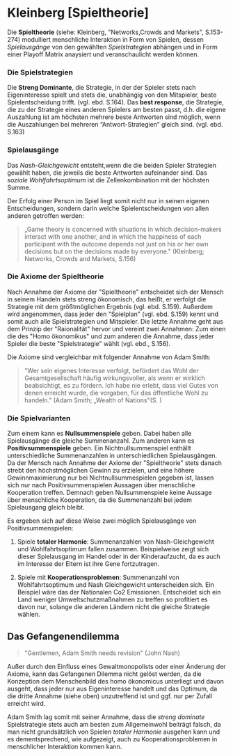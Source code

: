 # Kleinberg [Spieltheorie]

Die **Spieltheorie** (siehe: Kleinberg, "Networks,Crowds and Markets", S.153-274) modulliert menschliche Interaktion in Form von Spielen, dessen *Spielausgänge* von den gewählten *Spielstrategien* abhängen und in Form einer Playoff Matrix anaysiert und veranschaulicht werden können.

### Die Spielstrategien

Die **Streng Dominante**, die Strategie, in der der Spieler  stets nach Eigeninteresse spielt und stets die, unabhängig von den Mitspieler, beste Spielentscheidung trifft. (vgl. ebd. S.164).
Das **best response**, die Strategie, die zu der Strategie eines anderen Spielers am besten passt, d.h. die eigene Auszahlung ist am höchsten
mehrere beste Antworten sind möglich, wenn die Auszahlungen bei mehreren “Antwort-Strategien” gleich sind. (vgl. ebd. S.163)

### Spielausgänge

Das *Nash-Gleichgewicht* entsteht,wenn die die beiden Spieler Strategien gewählt haben, die jeweils die beste Antworten aufeinander sind.
Das  *soziale Wohlfahrtsoptimum* ist die Zellenkombination mit der höchsten Summe.


Der Erfolg einer Person im Spiel liegt somit nicht nur in seinen eigenen Entscheidungen, sondern darin welche Spielentscheidungen von allen anderen getroffen werden:

>„Game theory is concerned with situations in which decision-makers interact with one another, and in which the happiness of each participant with the outcome depends not just on his or her own decisions but on the decisions made by everyone." (Kleinberg; Networks, Crowds and Markets, S.156)

### Die Axiome der Spieltheorie

Nach Annahme der Axiome der "Spieltheorie" entscheidet sich der Mensch in seinem Handeln stets streng ökonomisch, das heißt, er verfolgt die Strategie mit dem größtmöglichen Ergebnis (vgl. ebd. S.159).
Außerdem wird angenommen, dass jeder den "Spielplan" (vgl. ebd. S.159) kennt und somit auch alle Spielstrategien und Mitspieler.
Die letzte Annahme geht aus dem Prinzip der "Raionalität" hervor und vereint zwei Annahmen: Zum einen die des "Homo ökonomikus" und zum anderen die Annahme, dass jeder Spieler die beste "Spielstrategie" wählt (vgl. ebd., S.156).


Die Axiome sind vergleichbar mit folgender Annahme von Adam Smith:

>"Wer sein eigenes Interesse verfolgt, befördert das Wohl der Gesamtgesellschaft häufig wirkungsvoller, als wenn er wirklich beabsichtigt, es zu fördern. Ich habe nie erlebt, dass viel Gutes von denen erreicht wurde, die vorgaben, für das öffentliche Wohl zu handeln." (Adam Smith; „Wealth of Nations"(S. )


### Die Spielvarianten

Zum einem kann es **Nullsummenspiele** geben.
Dabei haben alle Spielausgänge die gleiche Summenanzahl.
Zum anderen kann es **Positivsummenspiele** geben.
Ein Nichtnullsummenspiel enthällt unterschiedliche Summenanzahlen in unterschiedlichen Spielausgängen.
Da der Mensch nach Annahme der Axiome der "Spieltheorie" stets danach strebt den höchstmöglichen Gewinn zu erzielen, und eine höhere Gewinnmaximierung nur bei Nichtnullsummespielen gegeben ist, lassen sich nur nach Positivsummenspielen Aussagen über menschliche Kooperation treffen.
Demnach geben Nullsummenspiele keine Aussage über menschliche Kooperation, da die Summenanzahl bei jedem Spielausgang gleich bleibt.


Es ergeben sich auf diese Weise zwei möglich Spielausgänge von Positivsummenspielen:

1. Spiele **totaler Harmonie**: Summenanzahlen von Nash-Gleichgewicht und Wohlfahrtsoptimum fallen zusammen.
Beispielweise zeigt sich dieser Spielausgang im Handel oder in der Kinderaufzucht, da es auch im Interesse der Eltern ist ihre Gene fortzutragen.

2. Spiele mit **Kooperationsproblemen**: Summenanzahl von Wohlfahrtsoptimum und Nash Gleichgewicht unterscheiden sich.
Ein Beispiel wäre das der Nationalen Co2 Emissionen. Entscheidet sich ein Land weniger Umweltschutzmaßnahmen zu treffen so profitiert es davon nur, solange die anderen Ländern nicht die gleiche Strategie wählen.


## Das Gefangenendilemma

>"Gentlemen, Adam Smith needs revision" (John Nash)

Außer durch den Einfluss eines Gewaltmonopolists oder einer Änderung der Axiome, kann das Gefangenen Dilemma nicht gelöst werden, da die Konzeption dem Menschenbild des homo ökonomicus unterliegt und davon ausgeht, dass jeder nur aus Eigeninteresse handelt und das Optimum, da die dritte Annahme (siehe oben) unzutreffend ist und ggf. nur per Zufall erreicht wird.

Adam Smith lag somit mit seiner Annahme, dass die *streng dominate* Spielstrategie stets auch am besten zum Allgemeinwohl beiträgt falsch, da man nicht grundsätzlich von Spielen *totaler Harmonie* ausgehen kann und es dementsprechend, wie aufgezeigt, auch zu Kooperationsproblemen in menschlicher Interaktion kommen kann.
